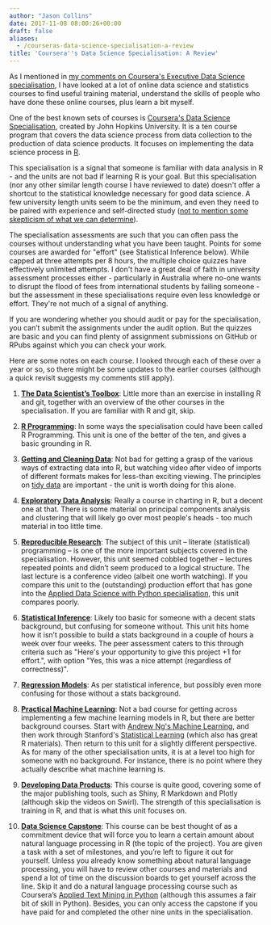 ```yaml
---
author: "Jason Collins"
date: 2017-11-08 08:00:26+00:00
draft: false
aliases:
  - /courseras-data-science-specialisation-a-review
title: 'Coursera''s Data Science Specialisation: A Review'
---
```


As I mentioned in [my comments on Coursera's Executive Data Science specialisation](https://www.jasoncollins.blog/courseras-executive-data-science-specialisation-a-review/), I have looked at a lot of online data science and statistics courses to find useful training material, understand the skills of people who have done these online courses, plus learn a bit myself.

One of the best known sets of courses is [Coursera's Data Science Specialisation](https://www.coursera.org/specializations/jhu-data-science), created by John Hopkins University. It is a ten course program that covers the data science process from data collection to the production of data science products. It focuses on implementing the data science process in [R](https://www.r-project.org/).

This specialisation is a signal that someone is familiar with data analysis in R - and the units are not bad if learning R is your goal. But this specialisation (nor any other similar length course I have reviewed to date) doesn't offer a shortcut to the statistical knowledge necessary for good data science. A few university length units seem to be the minimum, and even they need to be paired with experience and self-directed study ([not to mention some skepticism of what we can determine](https://www.jasoncollins.blog/manzis-uncontrolled/)).

The specialisation assessments are such that you can often pass the courses without understanding what you have been taught. Points for some courses are awarded for "effort" (see Statistical Inference below). While capped at three attempts per 8 hours, the multiple choice quizzes have effectively unlimited attempts. I don't have a great deal of faith in university assessment processes either - particularly in Australia where no-one wants to disrupt the flood of fees from international students by failing someone - but the assessment in these specialisations require even less knowledge or effort. They're not much of a signal of anything.

If you are wondering whether you should audit or pay for the specialisation, you can’t submit the assignments under the audit option. But the quizzes are basic and you can find plenty of assignment submissions on GitHub or RPubs against which you can check your work.

Here are some notes on each course. I looked through each of these over a year or so, so there might be some updates to the earlier courses (although a quick revisit suggests my comments still apply).



	
  1. **[The Data Scientist’s Toolbox](https://www.coursera.org/learn/data-scientists-tools)**: Little more than an exercise in installing R and git, together with an overview of the other courses in the specialisation. If you are familiar with R and git, skip.



	
  2. **[R Programming](https://www.coursera.org/learn/r-programming)**: In some ways the specialisation could have been called R Programming. This unit is one of the better of the ten, and gives a basic grounding in R.



	
  3. **[Getting and Cleaning Data](https://www.coursera.org/learn/data-cleaning)**: Not bad for getting a grasp of the various ways of extracting data into R, but watching video after video of imports of different formats makes for less-than exciting viewing. The principles on [tidy data](http://vita.had.co.nz/papers/tidy-data.html) are important - the unit is worth doing for this alone.



	
  4. **[Exploratory Data Analysis](https://www.coursera.org/learn/exploratory-data-analysis)**: Really a course in charting in R, but a decent one at that. There is some material on principal components analysis and clustering that will likely go over most people's heads - too much material in too little time.



	
  5. **[Reproducible Research](https://www.coursera.org/learn/reproducible-research)**: The subject of this unit – literate (statistical) programming – is one of the more important subjects covered in the specialisation. However, this unit seemed cobbled together – lectures repeated points and didn’t seem produced to a logical structure. The last lecture is a conference video (albeit one worth watching). If you compare this unit to the (outstanding) production effort that has gone into the [Applied Data Science with Python specialisation](https://www.coursera.org/specializations/data-science-python), this unit compares poorly.



	
  6. **[Statistical Inference](https://www.coursera.org/learn/statistical-inference)**: Likely too basic for someone with a decent stats background, but confusing for someone without. This unit hits home how it isn’t possible to build a stats background in a couple of hours a week over four weeks. The peer assessment caters to this through criteria such as "Here's your opportunity to give this project +1 for effort.", with option "Yes, this was a nice attempt (regardless of correctness)".



	
  7. **[Regression Models](https://www.coursera.org/learn/regression-models)**: As per statistical inference, but possibly even more confusing for those without a stats background.



	
  8. **[Practical Machine Learning](https://www.coursera.org/learn/practical-machine-learning)**: Not a bad course for getting across implementing a few machine learning models in R, but there are better background courses. Start with [Andrew Ng's Machine Learning](https://www.coursera.org/learn/machine-learning), and then work through Stanford's [Statistical Learning](https://lagunita.stanford.edu/courses/HumanitiesSciences/StatLearning/Winter2016/about) (which also has great R materials). Then return to this unit for a slightly different perspective. As for many of the other specialisation units, it is at a level too high for someone with no background. For instance, there is no point where they actually describe what machine learning is.



	
  9. **[Developing Data Products](https://www.coursera.org/learn/data-products)**: This course is quite good, covering some of the major publishing tools, such as Shiny, R Markdown and Plotly (although skip the videos on Swirl). The strength of this specialisation is training in R, and that is what this unit focuses on.



	
  10. **[Data Science Capstone](https://www.coursera.org/learn/data-science-project)**: This course can be best thought of as a commitment device that will force you to learn a certain amount about natural language processing in R (the topic of the project). You are given a task with a set of milestones, and you’re left to figure it out for yourself. Unless you already know something about natural language processing, you will have to review other courses and materials and spend a lot of time on the discussion boards to get yourself across the line. Skip it and do a natural language processing course such as Coursera’s [Applied Text Mining in Python](https://www.coursera.org/learn/python-text-mining) (although this assumes a fair bit of skill in Python). Besides, you can only access the capstone if you have paid for and completed the other nine units in the specialisation.


